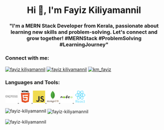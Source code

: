 <h1 align="center">Hi 👋, I'm Fayiz Kiliyamannil</h1>
<h3 align="center">"I'm a MERN Stack Developer from Kerala, passionate about learning new skills and problem-solving. Let's connect and grow together! #MERNStack #ProblemSolving #LearningJourney"</h3>

<h3 align="left">Connect with me:</h3>
<p align="left">
<a href="https://linkedin.com/in/fayiz kiliyamannil" target="blank"><img align="center" src="https://raw.githubusercontent.com/rahuldkjain/github-profile-readme-generator/master/src/images/icons/Social/linked-in-alt.svg" alt="fayiz kiliyamannil" height="30" width="40" /></a>
<a href="https://stackoverflow.com/users/fayiz kiliyamannil" target="blank"><img align="center" src="https://raw.githubusercontent.com/rahuldkjain/github-profile-readme-generator/master/src/images/icons/Social/stack-overflow.svg" alt="fayiz kiliyamannil" height="30" width="40" /></a>
<a href="https://instagram.com/km_fayiz" target="blank"><img align="center" src="https://raw.githubusercontent.com/rahuldkjain/github-profile-readme-generator/master/src/images/icons/Social/instagram.svg" alt="km_fayiz" height="30" width="40" /></a>
</p>

<h3 align="left">Languages and Tools:</h3>
<p align="left"> <a href="https://expressjs.com" target="_blank" rel="noreferrer"> <img src="https://raw.githubusercontent.com/devicons/devicon/master/icons/express/express-original-wordmark.svg" alt="express" width="40" height="40"/> </a> <a href="https://www.w3.org/html/" target="_blank" rel="noreferrer"> <img src="https://raw.githubusercontent.com/devicons/devicon/master/icons/html5/html5-original-wordmark.svg" alt="html5" width="40" height="40"/> </a> <a href="https://developer.mozilla.org/en-US/docs/Web/JavaScript" target="_blank" rel="noreferrer"> <img src="https://raw.githubusercontent.com/devicons/devicon/master/icons/javascript/javascript-original.svg" alt="javascript" width="40" height="40"/> </a> <a href="https://www.mongodb.com/" target="_blank" rel="noreferrer"> <img src="https://raw.githubusercontent.com/devicons/devicon/master/icons/mongodb/mongodb-original-wordmark.svg" alt="mongodb" width="40" height="40"/> </a> <a href="https://nodejs.org" target="_blank" rel="noreferrer"> <img src="https://raw.githubusercontent.com/devicons/devicon/master/icons/nodejs/nodejs-original-wordmark.svg" alt="nodejs" width="40" height="40"/> </a> <a href="https://reactjs.org/" target="_blank" rel="noreferrer"> <img src="https://raw.githubusercontent.com/devicons/devicon/master/icons/react/react-original-wordmark.svg" alt="react" width="40" height="40"/> </a> </p>

<p><img align="left" src="https://github-readme-stats.vercel.app/api/top-langs?username=fayiz-kiliyamannil&show_icons=true&locale=en&layout=compact" alt="fayiz-kiliyamannil" /></p>

<p>&nbsp;<img align="center" src="https://github-readme-stats.vercel.app/api?username=fayiz-kiliyamannil&show_icons=true&locale=en" alt="fayiz-kiliyamannil" /></p>

<p><img align="center" src="https://github-readme-streak-stats.herokuapp.com/?user=fayiz-kiliyamannil&" alt="fayiz-kiliyamannil" /></p>
